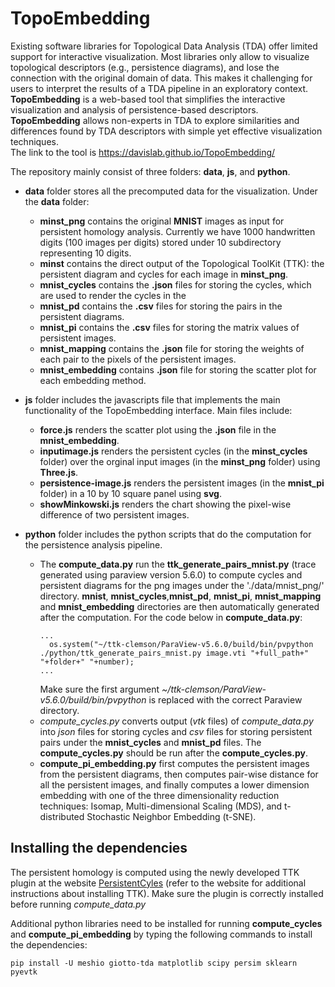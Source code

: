 # TopoEmbedding
Existing software libraries for Topological Data Analysis (TDA) offer limited support for interactive visualization. Most libraries only allow to visualize topological descriptors (e.g., persistence diagrams), and lose the connection with the original domain of data. This makes it challenging for users to interpret the results of a TDA pipeline in an exploratory context. **TopoEmbedding** is a web-based tool that simplifies the interactive visualization and analysis of persistence-based descriptors. **TopoEmbedding** allows non-experts in TDA to explore similarities and differences found by TDA descriptors with simple yet effective visualization techniques.  
The link to the tool is https://davislab.github.io/TopoEmbedding/

The repository mainly consist of three folders: **data**, **js**, and **python**.

- **data** folder stores all the precomputed data for the visualization. Under the **data** folder:
   - **minst_png** contains the original **MNIST** images as input for persistent homology analysis. Currently we have 1000 handwritten digits (100 images per digits) stored under 10 subdirectory representing 10 digits.
   - **minst** contains the direct output of the Topological ToolKit (TTK): the persistent diagram and cycles for each image in **minst_png**.
   - **mnist_cycles** contains the **.json** files for storing the cycles, which are used to render the cycles in the 
   - **mnist_pd** contains the **.csv** files for storing the pairs in the persistent diagrams.
   - **mnist_pi** contains the **.csv** files for storing the matrix values of persistent images.
   - **mnist_mapping** contains the **.json** file for storing the weights of each pair to the pixels of the persistent images.
   - **mnist_embedding** contains **.json** file for storing the scatter plot for each embedding method.

- **js** folder includes the javascripts file that implements the main functionality of the TopoEmbedding interface. Main files include:
   - **force.js** renders the scatter plot using the **.json** file in the **mnist_embedding**.
   - **inputimage.js** renders the persistent cycles (in the **minst_cycles** folder) over the orginal input images (in the **minst_png** folder) using **Three.js**.
   - **persistence-image.js** renders the persistent images (in the **mnist_pi** folder) in a 10 by 10 square panel using **svg**.
   - **showMinkowski.js** renders the chart showing the pixel-wise difference of two persistent images.

- **python** folder includes the python scripts that do the computation for the persistence analysis pipeline.
  - The **compute_data.py** run the **ttk_generate_pairs_mnist.py**  (trace generated using paraview version 5.6.0) to compute cycles and persistent diagrams for the png images under the './data/mnist_png/' directory. **mnist**, **mnist_cycles**,**mnist_pd**, **mnist_pi**, **mnist_mapping** and **mnist_embedding** directories are then automatically generated after the computation. For the code below in **compute_data.py**:
    ```
    ...
      os.system("~/ttk-clemson/ParaView-v5.6.0/build/bin/pvpython ./python/ttk_generate_pairs_mnist.py image.vti "+full_path+" "+folder+" "+number);
    ...
    ```
    Make sure the first argument *~/ttk-clemson/ParaView-v5.6.0/build/bin/pvpython* is replaced with the correct Paraview directory.
  - *compute_cycles.py* converts output (*vtk* files) of *compute_data.py* into *json* files for storing cycles and *csv* files for storing persistent pairs under the **mnist_cycles** and **mnist_pd** files. The **compute_cycles.py** should be run after the **compute_cycles.py**. 
  - **compute_pi_embedding.py** first computes the persistent images from the persistent diagrams, then computes pair-wise distance for all the persistent images, and finally computes a lower dimension embedding with one of the three dimensionality reduction techniques: Isomap, Multi-dimensional Scaling (MDS), and t-distributed Stochastic Neighbor Embedding (t-SNE).

## Installing the dependencies

The persistent homology is computed using the newly developed TTK plugin at the website [PersistentCyles](https://github.com/IuricichF/PersistenceCycles) (refer to the website for additional instructions about installing TTK). Make sure the plugin is correctly installed before running *compute_data.py*

Additional python libraries need to be installed for running **compute_cycles** and **compute_pi_embedding** by typing the following commands to install the dependencies:

```
pip install -U meshio giotto-tda matplotlib scipy persim sklearn pyevtk

```




